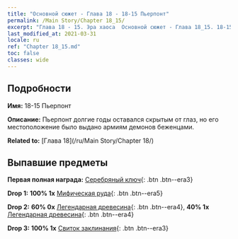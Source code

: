 ```yaml
---
title: "Основной сюжет - Глава 18 - 18-15 Пьерпонт"
permalink: /Main Story/Chapter 18_15/
excerpt: "Глава 18 - 15. Эра хаоса  Основной сюжет - Глава 18_15. 18-15 Пьерпонт"
last_modified_at: 2021-03-31
locale: ru
ref: "Chapter 18_15.md"
toc: false
classes: wide
---
```


## Подробности

 **Имя:** 18-15 Пьерпонт

 **Описание:** Пьерпонт долгие годы оставался скрытым от глаз, но его местоположение было выдано армиям демонов беженцами.

 **Related to:** [Глава 18](/ru/Main Story/Chapter 18/)

## Выпавшие предметы

 **Первая полная награда:** [Серебряный ключ](/ru/Items/con_693/){: .btn .btn--era3}

 **Drop 1:** **100% 1x** [Мифическая руда](/ru/Items/mat_61/){: .btn .btn--era5}

 **Drop 2:** **60% 0x** [Легендарная древесина](/ru/Items/mat_55/){: .btn .btn--era4}, **40% 1x** [Легендарная древесина](/ru/Items/mat_55/){: .btn .btn--era4}

 **Drop 3:** **100% 1x** [Свиток заклинания](/ru/Items/con_694/){: .btn .btn--era3}

